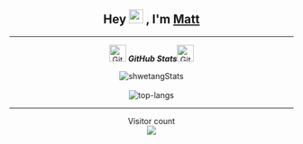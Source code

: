 <h2 align="center">Hey <img src="https://media.giphy.com/media/3pZipqyo1sqHDfJGtz/giphy.gif" width="25px"> , I'm <a href="https://camo.githubusercontent.com/815235e130e3ba5ab96f586a2b3fba50ad28e085c656e040e8977ba61dc674ba/68747470733a2f2f6d656469612e67697068792e636f6d2f6d656469612f33705a697071796f3173714844664a47747a2f67697068792e676966">Matt</a></h2>

---

<p align="center">
 <img src="https://media.giphy.com/media/8UHRm5oY4k4FDxq5QG/giphy.gif" width="30px" alt="GitHub-Status"/>&nbsp;<i><b>GitHub Stats</b></i><img src="https://media.giphy.com/media/8UHRm5oY4k4FDxq5QG/giphy.gif" width="30px" alt="GitHub-Status"/></p>
 
<p align="center">
  <img src="https://github-readme-stats.vercel.app/api?username=MattOverthrow&theme=dark&show_icons=true" alt="shwetangStats" />  
  <br />
  <br />
  <img src="https://github-readme-stats.vercel.app/api/top-langs/?username=MattOverthrow&layout=compact&theme=dark" alt="top-langs" />

---


<p align="center"> 
  Visitor count<br>
  <img src="https://profile-counter.glitch.me/MattOverthrow/count.svg" />
</p>
